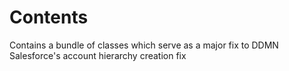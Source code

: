 # Contents

Contains a bundle of classes which serve as a major fix to DDMN Salesforce's account hierarchy creation fix